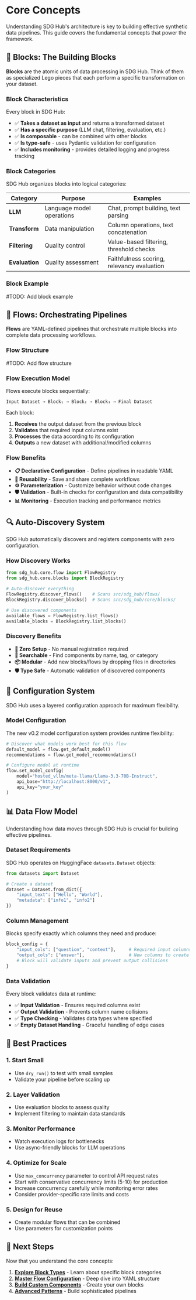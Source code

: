 # Core Concepts

Understanding SDG Hub's architecture is key to building effective synthetic data pipelines. This guide covers the fundamental concepts that power the framework.

## 🧱 Blocks: The Building Blocks

**Blocks** are the atomic units of data processing in SDG Hub. Think of them as specialized Lego pieces that each perform a specific transformation on your dataset.

### Block Characteristics

Every block in SDG Hub:
- ✅ **Takes a dataset as input** and returns a transformed dataset
- ✅ **Has a specific purpose** (LLM chat, filtering, evaluation, etc.)
- ✅ **Is composable** - can be combined with other blocks
- ✅ **Is type-safe** - uses Pydantic validation for configuration
- ✅ **Includes monitoring** - provides detailed logging and progress tracking

### Block Categories

SDG Hub organizes blocks into logical categories:

| Category | Purpose | Examples |
|----------|---------|----------|
| **LLM** | Language model operations | Chat, prompt building, text parsing |
| **Transform** | Data manipulation | Column operations, text concatenation |
| **Filtering** | Quality control | Value-based filtering, threshold checks |
| **Evaluation** | Quality assessment | Faithfulness scoring, relevancy evaluation |

### Block Example
#TODO: Add block example

## 🌊 Flows: Orchestrating Pipelines

**Flows** are YAML-defined pipelines that orchestrate multiple blocks into complete data processing workflows.

### Flow Structure
#TODO: Add flow structure

### Flow Execution Model

Flows execute blocks sequentially:

```
Input Dataset → Block₁ → Block₂ → Block₃ → Final Dataset
```

Each block:
1. **Receives** the output dataset from the previous block
2. **Validates** that required input columns exist
3. **Processes** the data according to its configuration
4. **Outputs** a new dataset with additional/modified columns

### Flow Benefits

- **📋 Declarative Configuration** - Define pipelines in readable YAML
- **🔄 Reusability** - Save and share complete workflows
- **⚙️ Parameterization** - Customize behavior without code changes
- **🛡️ Validation** - Built-in checks for configuration and data compatibility
- **📊 Monitoring** - Execution tracking and performance metrics

## 🔍 Auto-Discovery System

SDG Hub automatically discovers and registers components with zero configuration.

### How Discovery Works

```python
from sdg_hub.core.flow import FlowRegistry
from sdg_hub.core.blocks import BlockRegistry

# Auto-discover everything
FlowRegistry.discover_flows()    # Scans src/sdg_hub/flows/
BlockRegistry.discover_blocks()  # Scans src/sdg_hub/core/blocks/

# Use discovered components
available_flows = FlowRegistry.list_flows()
available_blocks = BlockRegistry.list_blocks()
```

### Discovery Benefits

- **🚀 Zero Setup** - No manual registration required
- **🔎 Searchable** - Find components by name, tag, or category
- **📦 Modular** - Add new blocks/flows by dropping files in directories
- **🛡️ Type Safe** - Automatic validation of discovered components

## 🔧 Configuration System

SDG Hub uses a layered configuration approach for maximum flexibility.

### Model Configuration

The new v0.2 model configuration system provides runtime flexibility:

```python
# Discover what models work best for this flow
default_model = flow.get_default_model()
recommendations = flow.get_model_recommendations()

# Configure model at runtime
flow.set_model_config(
    model="hosted_vllm/meta-llama/Llama-3.3-70B-Instruct",
    api_base="http://localhost:8000/v1",
    api_key="your_key"
)
```

## 📊 Data Flow Model

Understanding how data moves through SDG Hub is crucial for building effective pipelines.

### Dataset Requirements

SDG Hub operates on HuggingFace `datasets.Dataset` objects:

```python
from datasets import Dataset

# Create a dataset
dataset = Dataset.from_dict({
    "input_text": ["Hello", "World"],
    "metadata": ["info1", "info2"]
})
```

### Column Management

Blocks specify exactly which columns they need and produce:

```python
block_config = {
    "input_cols": ["question", "context"],     # Required input columns
    "output_cols": ["answer"],                 # New columns to create
    # Block will validate inputs and prevent output collisions
}
```

### Data Validation

Every block validates data at runtime:

- ✅ **Input Validation** - Ensures required columns exist
- ✅ **Output Validation** - Prevents column name collisions
- ✅ **Type Checking** - Validates data types where specified
- ✅ **Empty Dataset Handling** - Graceful handling of edge cases


## 🚀 Best Practices

### 1. Start Small
- Use `dry_run()` to test with small samples
- Validate your pipeline before scaling up

### 2. Layer Validation
- Use evaluation blocks to assess quality
- Implement filtering to maintain data standards

### 3. Monitor Performance
- Watch execution logs for bottlenecks
- Use async-friendly blocks for LLM operations

### 4. Optimize for Scale
- Use `max_concurrency` parameter to control API request rates
- Start with conservative concurrency limits (5-10) for production
- Increase concurrency carefully while monitoring error rates
- Consider provider-specific rate limits and costs

### 5. Design for Reuse
- Create modular flows that can be combined
- Use parameters for customization points

## 🎯 Next Steps

Now that you understand the core concepts:

1. **[Explore Block Types](blocks/overview.md)** - Learn about specific block categories
2. **[Master Flow Configuration](flows/yaml-configuration.md)** - Deep dive into YAML structure
3. **[Build Custom Components](blocks/custom-blocks.md)** - Create your own blocks
4. **[Advanced Patterns](flows/custom-flows.md)** - Build sophisticated pipelines